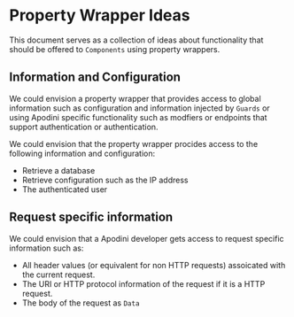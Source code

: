 # Property Wrapper Ideas

This document serves as a collection of ideas about functionality that should be offered to `Components` using property wrappers.

## Information and Configuration

We could envision a property wrapper that provides access to global information such as configuration and information injected by `Guards` or using Apodini specific functionality such as modfiers or endpoints that support authentication or authentication.

We could envision that the property wrapper procides access to the following information and configuration:
* Retrieve a database
* Retrieve configuration such as the IP address
* The authenticated user

## Request specific information

We could envision that a Apodini developer gets access to request specific information such as:
* All header values (or equivalent for non HTTP requests) assoicated with the current request.
* The URI or HTTP protocol information of the request if it is a HTTP request.
* The body of the request as  `Data`  
